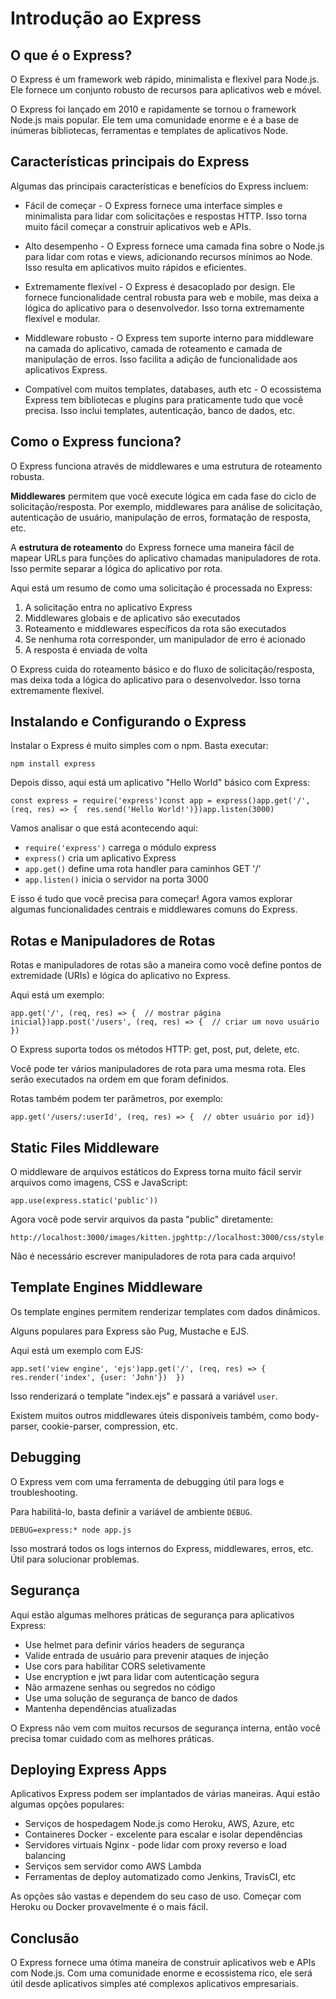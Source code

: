 <h1>Introdução ao Express</h1>

<h2>O que é o Express?</h2>

<p>O Express é um framework web rápido, minimalista e flexível para Node.js. Ele fornece um conjunto robusto de recursos para aplicativos web e móvel.</p>

<p>O Express foi lançado em 2010 e rapidamente se tornou o framework Node.js mais popular. Ele tem uma comunidade enorme e é a base de inúmeras bibliotecas, ferramentas e templates de aplicativos Node.</p>

<h2>Características principais do Express</h2>

<p>Algumas das principais características e benefícios do Express incluem:</p>

<ul>
    <li><p>Fácil de começar - O Express fornece uma interface simples e minimalista para lidar com solicitações e respostas HTTP. Isso torna muito fácil começar a construir aplicativos web e APIs.</p></li>
    <li><p>Alto desempenho - O Express fornece uma camada fina sobre o Node.js para lidar com rotas e views, adicionando recursos mínimos ao Node. Isso resulta em aplicativos muito rápidos e eficientes.</p></li>
    <li><p>Extremamente flexível - O Express é desacoplado por design. Ele fornece funcionalidade central robusta para web e mobile, mas deixa a lógica do aplicativo para o desenvolvedor. Isso torna extremamente flexível e modular.</p></li>
    <li><p>Middleware robusto - O Express tem suporte interno para middleware na camada do aplicativo, camada de roteamento e camada de manipulação de erros. Isso facilita a adição de funcionalidade aos aplicativos Express.</p></li>
    <li><p>Compatível com muitos templates, databases, auth etc - O ecossistema Express tem bibliotecas e plugins para praticamente tudo que você precisa. Isso inclui templates, autenticação, banco de dados, etc.</p></li>
</ul>

<h2>Como o Express funciona?</h2>

<p>O Express funciona através de middlewares e uma estrutura de roteamento robusta.</p>

<p><strong>Middlewares</strong> permitem que você execute lógica em cada fase do ciclo de solicitação/resposta. Por exemplo, middlewares para análise de solicitação, autenticação de usuário, manipulação de erros, formatação de resposta, etc.</p>

<p>A <strong>estrutura de roteamento</strong> do Express fornece uma maneira fácil de mapear URLs para funções do aplicativo chamadas manipuladores de rota. Isso permite separar a lógica do aplicativo por rota.</p>

<p>Aqui está um resumo de como uma solicitação é processada no Express:</p>

<ol>
    <li>A solicitação entra no aplicativo Express</li>
    <li>Middlewares globais e de aplicativo são executados</li>
    <li>Roteamento e middlewares específicos da rota são executados</li>
    <li>Se nenhuma rota corresponder, um manipulador de erro é acionado</li>
    <li>A resposta é enviada de volta</li>
</ol>

<p>O Express cuida do roteamento básico e do fluxo de solicitação/resposta, mas deixa toda a lógica do aplicativo para o desenvolvedor. Isso torna extremamente flexível.</p>

<h2>Instalando e Configurando o Express</h2>

<p>Instalar o Express é muito simples com o npm. Basta executar:</p>

<pre><code>npm install express</code></pre><p>Depois disso, aqui está um aplicativo &quot;Hello World&quot; básico com Express:</p>

<pre><code class="language-js">const express = require('express')const app = express()app.get('/', (req, res) =&gt; {  res.send('Hello World!')})app.listen(3000) </code></pre>

<p>Vamos analisar o que está acontecendo aqui:</p>

<ul>
    <li><code>require('express')</code> carrega o módulo express</li>
    <li><code>express()</code> cria um aplicativo Express</li>
    <li><code>app.get()</code> define uma rota handler para caminhos GET '/'</li>
    <li><code>app.listen()</code> inicia o servidor na porta 3000</li>
</ul>

<p>E isso é tudo que você precisa para começar! Agora vamos explorar algumas funcionalidades centrais e middlewares comuns do Express.</p>

<h2>Rotas e Manipuladores de Rotas</h2>

<p>Rotas e manipuladores de rotas são a maneira como você define pontos de extremidade (URIs) e lógica do aplicativo no Express.</p>

<p>Aqui está um exemplo:</p>

<pre><code class="language-js">app.get('/', (req, res) =&gt; {  // mostrar página inicial})app.post('/users', (req, res) =&gt; {  // criar um novo usuário  })</code></pre>

<p>O Express suporta todos os métodos HTTP: get, post, put, delete, etc.</p>

<p>Você pode ter vários manipuladores de rota para uma mesma rota. Eles serão executados na ordem em que foram definidos.</p>

<p>Rotas também podem ter parâmetros, por exemplo:</p>

<pre><code class="language-js">app.get('/users/:userId', (req, res) =&gt; {  // obter usuário por id})</code></pre>

<h2>Static Files Middleware</h2>

<p>O middleware de arquivos estáticos do Express torna muito fácil servir arquivos como imagens, CSS e JavaScript:</p>


<pre><code class="language-js">app.use(express.static('public'))</code></pre>

<p>Agora você pode servir arquivos da pasta &quot;public&quot; diretamente:</p>

<pre><code>http://localhost:3000/images/kitten.jpghttp://localhost:3000/css/style.csshttp://localhost:3000/js/app.js</code></pre>

<p>Não é necessário escrever manipuladores de rota para cada arquivo!</p>

<h2>Template Engines Middleware</h2><p>Os template engines permitem renderizar templates com dados dinâmicos.</p>

<p>Alguns populares para Express são Pug, Mustache e EJS.</p><p>Aqui está um exemplo com EJS:</p>

<pre><code class="language-js">app.set('view engine', 'ejs')app.get('/', (req, res) =&gt; {  res.render('index', {user: 'John'})  })</code></pre>

<p>Isso renderizará o template &quot;index.ejs&quot; e passará a variável <code>user</code>.</p>

<p>Existem muitos outros middlewares úteis disponíveis também, como body-parser, cookie-parser, compression, etc.</p>

<h2>Debugging</h2>

<p>O Express vem com uma ferramenta de debugging útil para logs e troubleshooting.</p>

<p>Para habilitá-lo, basta definir a variável de ambiente <code>DEBUG</code>.</p>

<pre><code>DEBUG=express:* node app.js</code></pre>

<p>Isso mostrará todos os logs internos do Express, middlewares, erros, etc. Útil para solucionar problemas.</p>

<h2>Segurança</h2>

<p>Aqui estão algumas melhores práticas de segurança para aplicativos Express:</p>

<ul>
    <li>Use helmet para definir vários headers de segurança</li>
    <li>Valide entrada de usuário para prevenir ataques de injeção</li>
    <li>Use cors para habilitar CORS seletivamente</li>
    <li>Use encryption e jwt para lidar com autenticação segura</li>
    <li>Não armazene senhas ou segredos no código</li>
    <li>Use uma solução de segurança de banco de dados</li>
    <li>Mantenha dependências atualizadas</li>
</ul>

<p>O Express não vem com muitos recursos de segurança interna, então você precisa tomar cuidado com as melhores práticas.</p>

<h2>Deploying Express Apps</h2>

<p>Aplicativos Express podem ser implantados de várias maneiras. Aqui estão algumas opções populares:</p>

<ul>
    <li>Serviços de hospedagem Node.js como Heroku, AWS, Azure, etc</li>
    <li>Containeres Docker - excelente para escalar e isolar dependências</li>
    <li>Servidores virtuais Nginx - pode lidar com proxy reverso e load balancing</li>
    <li>Serviços sem servidor como AWS Lambda</li>
    <li>Ferramentas de deploy automatizado como Jenkins, TravisCI, etc</li>
</ul>

<p>As opções são vastas e dependem do seu caso de uso. Começar com Heroku ou Docker provavelmente é o mais fácil.</p>

<h2>Conclusão</h2>

<p>O Express fornece uma ótima maneira de construir aplicativos web e APIs com Node.js. Com uma comunidade enorme e ecossistema rico, ele será útil desde aplicativos simples até complexos aplicativos empresariais.</p>